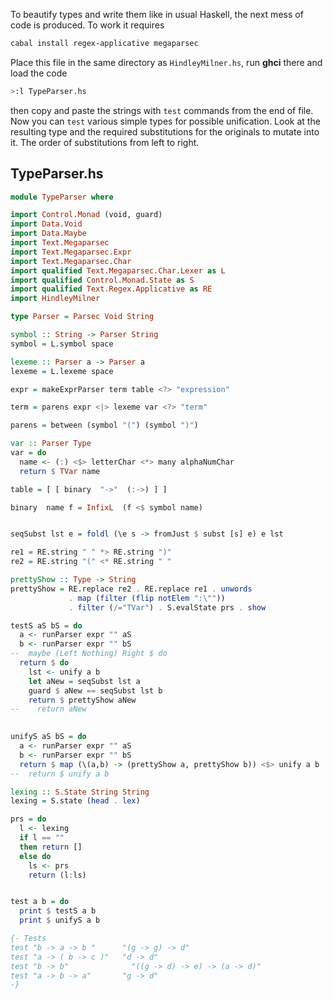 To beautify types and write them like in usual Haskell, the next mess of code is produced. To work it requires
```bash
cabal install regex-applicative megaparsec 
```
Place this file in the same directory as `HindleyMilner.hs`, run **ghci** there and load the code
```bash
>:l TypeParser.hs
```
then copy and paste the strings with `test` commands from the end of file. Now you can `test` various simple types for possible unification. Look at the resulting type and the required substitutions for the originals to mutate into it. The order of substitutions from left to right.

##  TypeParser.hs
```haskell
module TypeParser where

import Control.Monad (void, guard)
import Data.Void
import Data.Maybe
import Text.Megaparsec
import Text.Megaparsec.Expr
import Text.Megaparsec.Char 
import qualified Text.Megaparsec.Char.Lexer as L
import qualified Control.Monad.State as S
import qualified Text.Regex.Applicative as RE
import HindleyMilner

type Parser = Parsec Void String

symbol :: String -> Parser String
symbol = L.symbol space

lexeme :: Parser a -> Parser a
lexeme = L.lexeme space

expr = makeExprParser term table <?> "expression"

term = parens expr <|> lexeme var <?> "term"

parens = between (symbol "(") (symbol ")")

var :: Parser Type
var = do
  name <- (:) <$> letterChar <*> many alphaNumChar
  return $ TVar name

table = [ [ binary  "->"  (:->) ] ]

binary  name f = InfixL  (f <$ symbol name)


seqSubst lst e = foldl (\e s -> fromJust $ subst [s] e) e lst

re1 = RE.string " " *> RE.string ")"
re2 = RE.string "(" <* RE.string " " 

prettyShow :: Type -> String
prettyShow = RE.replace re2 . RE.replace re1 . unwords 
             . map (filter (flip notElem ":\""))
             . filter (/="TVar") . S.evalState prs . show

testS aS bS = do
  a <- runParser expr "" aS
  b <- runParser expr "" bS
--  maybe (Left Nothing) Right $ do
  return $ do
    lst <- unify a b 
    let aNew = seqSubst lst a
    guard $ aNew == seqSubst lst b
    return $ prettyShow aNew
--    return aNew
    

unifyS aS bS = do
  a <- runParser expr "" aS
  b <- runParser expr "" bS
  return $ map (\(a,b) -> (prettyShow a, prettyShow b)) <$> unify a b 
--  return $ unify a b 

lexing :: S.State String String
lexing = S.state (head . lex)

prs = do 
  l <- lexing
  if l == ""
  then return []
  else do 
    ls <- prs
    return (l:ls)


test a b = do
  print $ testS a b
  print $ unifyS a b 

{- Tests
test "b -> a -> b "      "(g -> g) -> d"
test "a -> ( b -> c )"   "d -> d"
test "b -> b"              "((g -> d) -> e) -> (a -> d)"
test "a -> b -> a"       "g -> d"
-}
```

